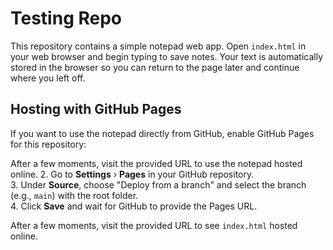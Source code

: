 # Testing Repo

This repository contains a simple notepad web app. Open `index.html` in your web
browser and begin typing to save notes. Your text is automatically stored in the
browser so you can return to the page later and continue where you left off.

## Hosting with GitHub Pages

If you want to use the notepad directly from GitHub, enable GitHub Pages for this repository:

After a few moments, visit the provided URL to use the notepad hosted online.
2. Go to **Settings** › **Pages** in your GitHub repository.  
3. Under **Source**, choose "Deploy from a branch" and select the branch (e.g., `main`) with the root folder.  
4. Click **Save** and wait for GitHub to provide the Pages URL.

After a few moments, visit the provided URL to see `index.html` hosted online.